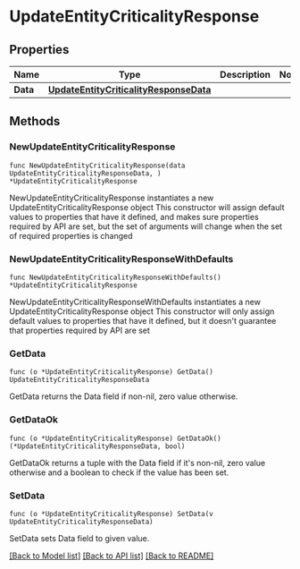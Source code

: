 # UpdateEntityCriticalityResponse

## Properties

Name | Type | Description | Notes
------------ | ------------- | ------------- | -------------
**Data** | [**UpdateEntityCriticalityResponseData**](UpdateEntityCriticalityResponseData.md) |  | 

## Methods

### NewUpdateEntityCriticalityResponse

`func NewUpdateEntityCriticalityResponse(data UpdateEntityCriticalityResponseData, ) *UpdateEntityCriticalityResponse`

NewUpdateEntityCriticalityResponse instantiates a new UpdateEntityCriticalityResponse object
This constructor will assign default values to properties that have it defined,
and makes sure properties required by API are set, but the set of arguments
will change when the set of required properties is changed

### NewUpdateEntityCriticalityResponseWithDefaults

`func NewUpdateEntityCriticalityResponseWithDefaults() *UpdateEntityCriticalityResponse`

NewUpdateEntityCriticalityResponseWithDefaults instantiates a new UpdateEntityCriticalityResponse object
This constructor will only assign default values to properties that have it defined,
but it doesn't guarantee that properties required by API are set

### GetData

`func (o *UpdateEntityCriticalityResponse) GetData() UpdateEntityCriticalityResponseData`

GetData returns the Data field if non-nil, zero value otherwise.

### GetDataOk

`func (o *UpdateEntityCriticalityResponse) GetDataOk() (*UpdateEntityCriticalityResponseData, bool)`

GetDataOk returns a tuple with the Data field if it's non-nil, zero value otherwise
and a boolean to check if the value has been set.

### SetData

`func (o *UpdateEntityCriticalityResponse) SetData(v UpdateEntityCriticalityResponseData)`

SetData sets Data field to given value.



[[Back to Model list]](../README.md#documentation-for-models) [[Back to API list]](../README.md#documentation-for-api-endpoints) [[Back to README]](../README.md)


